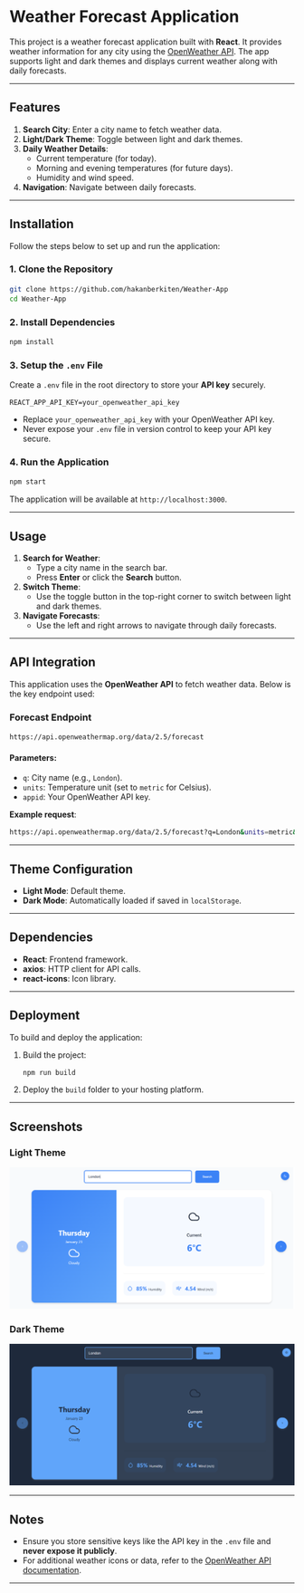 
# Weather Forecast Application

This project is a weather forecast application built with **React**. It provides weather information for any city using the [OpenWeather API](https://openweathermap.org/api). The app supports light and dark themes and displays current weather along with daily forecasts.

---

## Features

1. **Search City**: Enter a city name to fetch weather data.
2. **Light/Dark Theme**: Toggle between light and dark themes.
3. **Daily Weather Details**:
   - Current temperature (for today).
   - Morning and evening temperatures (for future days).
   - Humidity and wind speed.
4. **Navigation**: Navigate between daily forecasts.

---

## Installation

Follow the steps below to set up and run the application:

### 1. Clone the Repository

```bash
git clone https://github.com/hakanberkiten/Weather-App
cd Weather-App
```

### 2. Install Dependencies

```bash
npm install
```

### 3. Setup the `.env` File

Create a `.env` file in the root directory to store your **API key** securely.

```env
REACT_APP_API_KEY=your_openweather_api_key
```

- Replace `your_openweather_api_key` with your OpenWeather API key.
- Never expose your `.env` file in version control to keep your API key secure.

### 4. Run the Application

```bash
npm start
```

The application will be available at `http://localhost:3000`.

---

## Usage

1. **Search for Weather**:
   - Type a city name in the search bar.
   - Press **Enter** or click the **Search** button.
2. **Switch Theme**:
   - Use the toggle button in the top-right corner to switch between light and dark themes.
3. **Navigate Forecasts**:
   - Use the left and right arrows to navigate through daily forecasts.

---

## API Integration

This application uses the **OpenWeather API** to fetch weather data. Below is the key endpoint used:

### Forecast Endpoint

```bash
https://api.openweathermap.org/data/2.5/forecast
```

#### Parameters:
- `q`: City name (e.g., `London`).
- `units`: Temperature unit (set to `metric` for Celsius).
- `appid`: Your OpenWeather API key.

**Example request**:

```bash
https://api.openweathermap.org/data/2.5/forecast?q=London&units=metric&appid=your_openweather_api_key
```

---

## Theme Configuration

- **Light Mode**: Default theme.
- **Dark Mode**: Automatically loaded if saved in `localStorage`.

---

## Dependencies

- **React**: Frontend framework.
- **axios**: HTTP client for API calls.
- **react-icons**: Icon library.

---

## Deployment

To build and deploy the application:

1. Build the project:

   ```bash
   npm run build
   ```

2. Deploy the `build` folder to your hosting platform.

---

## Screenshots

### Light Theme

![Light Theme Screenshot](light-mode.png)

### Dark Theme

![Dark Theme Screenshot](dark-mode.png)

---

## Notes

- Ensure you store sensitive keys like the API key in the `.env` file and **never expose it publicly**.
- For additional weather icons or data, refer to the [OpenWeather API documentation](https://openweathermap.org/api).

---
